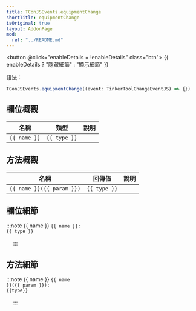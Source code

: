 ```yaml
---
title: TConJSEvents.equipmentChange
shortTitle: equipmentChange
isOriginal: true
layout: AddonPage
mod:
  ref: "../README.md"
---
```


<button @click="enableDetails = !enableDetails" class="btn">
  {{ enableDetails ? "隱藏細節" : "顯示細節" }}
</button>

語法：
```typescript :no-line-numbers title="<ServerSide/>"
TConJSEvents.equipmentChange((event: TinkerToolChangeEventJS) => {})
```

## 欄位概觀

<table class="unwrap-without-last">
  <thead>
    <tr>
      <th>名稱</th>
      <th>類型</th>
      <th>說明</th>
    </tr>
  </thead>
  <tbody>
    <tr v-for="[name, type, description] in fields">
      <td><code><a :href="'#f_' + name" class="field-color">{{ name }}</a></code></td>
      <td><code class="type-color">{{ type }}</code></td>
      <td v-html="description"></td>
    </tr>
  </tbody>
</table>

## 方法概觀

<table class="unwrap-without-last">
  <thead>
    <tr>
      <th>名稱</th>
      <th>回傳值</th>
      <th>說明</th>
    </tr>
  </thead>
  <tbody>
    <tr v-for="[name, param, type, description] in methods">
      <td><a :href="'#m_' + name" class="normal-color"><code><span class="method-color">{{ name }}</span>(<span class="type-color">{{ param }}</span>)</code></a></td>
      <td><code class="field-color">{{ type }}</code></td>
      <td v-html="description"></td>
    </tr>
  </tbody>
</table>

<div v-if="enableDetails">

## 欄位細節

<div v-for="[name, type, summary, details] in fields" :id="'f_' + name">

:::note {{ name }}
<code><span class="field-color">{{ name }}</span>: <span class="type-color">{{ type }}</span></code>

<div v-if="details">
  <span v-html=details></span>
</div>
<div v-else>
  <span v-html="summary"></span>
</div>
　
:::

</div>

## 方法細節

<div v-for="[name, param, type, summary, details] in methods" :id="'m_' + name">

:::note {{ name }}
<code><span class="method-color">{{ name }}</span>(<span class="type-color">{{ param }}</span>): <span class="field-color">{{type}}</span></code>

<div v-if="details">
  <span v-html=details></span>
</div>
<div v-else>
  <span v-html="summary"></span>
</div>
　
:::

</div>

</div>

<script setup lang="ts">
import { ref } from 'vue'

const fields: [name: string, type: string, summary: string, details?: string][] = [
  ["context", "EquipmentChangeContext", "原 Forge 事件的上下文"],
  ["entity", "LivingEntity", "觸發事件的實體"],
  ["original", "ItemStack", "原欄位的物品堆疊"],
  ["originalTool", "IToolStackView", "原欄位的匠魂 NBT 資料"],
  ["player?", "Player", "觸發事件的玩家（若 <code>event.entity</code> 不為玩家，則回傳 <code>Null</code>）"],
  ["replacement", "ItemStack", "被替換的物品堆疊"],
  ["replacementTool", "IToolStackView", "被替換的匠魂 NBT 資料"],
  ["tinkerData", "LazyOptional<TinkerDataCapability$Holder>", "匠魂資料"],
  ["world", "Level", "玩家所在維度"],
  ["hasModifiableArmor", "boolean", "實體是否具有匠魂盔甲值"]
]

const methods: [name: string, param: string, type: string, summary: string, details?: string][] = [
  ["getToolInSlot", "slot: EquipmentSlot", "IToolStackView", "獲取指定欄位的匠魂工具堆疊。這個方法可以用來獲取特定裝備欄位的工具資訊。"],
  ["hasModifiableArmor", "slot: EquipmentSlot[]", "boolean", "檢查實體是否具有匠魂盔甲值。這個方法可以用來判斷實體是否裝備了匠魂相關的盔甲。"],
]

let enableDetails = ref(false);

</script>

<style lang="scss">
h1, h2, h3 {
  pointer-events: none;
  a {
    pointer-events: auto;
  }
}
</style>